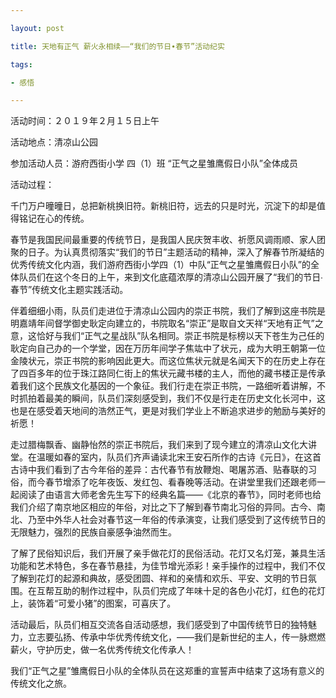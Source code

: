 ```yaml
---

layout: post

title: 天地有正气 薪火永相续——“我们的节日∙春节”活动纪实

tags:

- 感悟

---
```


活动时间：２０１９年２月１５日上午

活动地点：清凉山公园

参加活动人员：游府西街小学 四（1）班 “正气之星雏鹰假日小队”全体成员

活动过程：

千门万户曈曈日，总把新桃换旧符。新桃旧符，远去的只是时光，沉淀下的却是值得铭记在心的传统。

春节是我国民间最重要的传统节日，是我国人民庆贺丰收、祈愿风调雨顺、家人团聚的日子。为认真贯彻落实“我们的节日”主题活动的精神，深入了解春节所凝结的优秀传统文化内涵，我们游府西街小学四（1）中队“正气之星雏鹰假日小队”的全体队员们在这个冬日的上午，来到文化底蕴浓厚的清凉山公园开展了“我们的节日∙春节”传统文化主题实践活动。

伴着细细小雨，队员们走进位于清凉山公园内的崇正书院，我们了解到这座书院是明嘉靖年间督学御史耿定向建立的，书院取名“崇正”是取自文天祥“天地有正气”之意，这恰好与我们“正气之星战队”队名相同。崇正书院是标榜以天下苍生为己任的耿定向自己办的一个学堂，因在万历年间学子焦竑中了状元，成为大明王朝第一位金陵状元，崇正书院的影响因此更大。而这位焦状元就是名闻天下的在历史上存在了四百多年的位于珠江路同仁街上的焦状元藏书楼的主人，而他的藏书楼正是传承着我们这个民族文化基因的一个象征。我们行走在崇正书院，一路细听着讲解，不时抓拍着最美的瞬间，队员们深刻感受到，我们不仅是行走在历史文化长河中，这也是在感受着天地间的浩然正气，更是对我们学业上不断追求进步的勉励与美好的祈愿！

走过腊梅飘香、幽静怡然的崇正书院后，我们来到了现今建立的清凉山文化大讲堂。在温暖如春的室内，队员们齐声诵读北宋王安石所作的古诗《元日》，在这首古诗中我们看到了古今年俗的差异：古代春节有放鞭炮、喝屠苏酒、贴春联的习俗，而今春节增添了吃年夜饭、发红包、看春晚等活动。在讲堂里我们还跟老师一起阅读了由语言大师老舍先生写下的经典名篇——《北京的春节》，同时老师也给我们介绍了南京地区相应的年俗，对比之下了解到春节南北习俗的异同。古今、南北、乃至中外华人社会对春节这一年俗的传承演变，让我们感受到了这传统节日的无限魅力，强烈的民族自豪感争油然而生。

了解了民俗知识后，我们开展了亲手做花灯的民俗活动。花灯又名灯笼，兼具生活功能和艺术特色，多在春节悬挂，为佳节增光添彩！亲手操作的过程中，我们不仅了解到花灯的起源和典故，感受团圆、祥和的亲情和欢乐、平安、文明的节日氛围。在互帮互助的制作过程中，队员们完成了年味十足的各色小花灯，红色的花灯上，装饰着“可爱小猪”的图案，可喜庆了。

活动最后，队员们相互交流各自活动感想，我们感受到了中国传统节日的独特魅力，立志要弘扬、传承中华优秀传统文化，——我们是新世纪的主人，传一脉燃燃薪火，守护历史，做一名优秀传统文化传承人！

我们“正气之星”雏鹰假日小队的全体队员在这郑重的宣誓声中结束了这场有意义的传统文化之旅。
